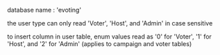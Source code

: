 database name : 'evoting'

the user type can only read 'Voter', 'Host', and 'Admin' in case sensitive 

to insert column in user table, enum values read as '0' for 'Voter', '1' for 'Host', and '2' for 'Admin' 
(applies to campaign and voter tables)
